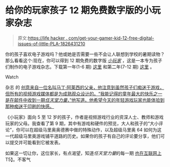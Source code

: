 # 给你的玩家孩子 12 期免费数字版的小玩家杂志

> 原文:[https://life hacker . com/get-your-gamer-kid-12-free-digital-issues-of-little-PLA-1826431210](https://lifehacker.com/get-your-gamer-kid-12-free-digital-issues-of-little-pla-1826431210)

你的孩子喜欢电子游戏吗？他或她是否需要一些不会让人联想到学校的暑期读物？那么看看这个:现在，你可以得到 12 期免费的数字版 [*小玩家*](https://www.shoplittleplayer.com/) ，这是一本专为孩子们制作的电子游戏杂志。下载第一年(1-6 期) [这里](https://www.shoplittleplayer.com/collections/digital/products/summer-reading-special-free-year-one-digital-editions-issues-1-6) 和第二年(7-12 期) [这里](https://www.shoplittleplayer.com/collections/digital/products/copy-of-summer-reading-special-free-year-two-digital-editions-issues-7-12) 。

Watch

杂志 的 [创意来自一位名叫马丁·阿莱西的父亲，他注意到虽然孩子们痴迷于游戏，但所有的视频游戏媒体都是为成熟观众设计的。“我能记得的童年最大的快乐之一是在邮件中收到一期*任天堂力量*，”他写道。他希望今天的年轻游戏玩家也能体验到那种痴迷于印刷的快感。](https://www.facebook.com/pg/littleplayermag/about/?ref=page_internal)

《小玩家》面向 5 至 12 岁的孩子，作者是视频游戏行业的资深人士、教师和游戏玩家的父母。我查看了第 9 期，其中有游戏和硬件的预览，大人和孩子的“大小评论”，你可以在超级马里奥奥德赛中做的特殊动作，以及超级马里奥 64 如何为这一代超级马里奥游戏铺平道路的历史。如果你的孩子有自己的评论要分享，他们可以提交并可能看到它被发表。

如果这一切让你，这位家长，有点渴望，知道*任天堂力量*的每一期 [也在互联网上](https://news.avclub.com/every-issue-of-nintendo-power-magazine-is-now-up-on-the-1798250179)T5】。不客气